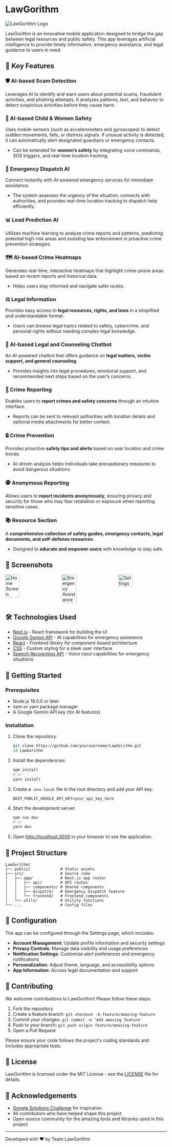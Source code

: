 # LawGorithm

![LawGorithm Logo](public/assets/logo.png)

LawGorithm is an innovative mobile application designed to bridge the gap between legal resources and public safety. This app leverages artificial intelligence to provide timely information, emergency assistance, and legal guidance to users in need.

## 🔑 Key Features

### 🛡️ AI-based Scam Detection

Leverages AI to identify and warn users about potential scams, fraudulent activities, and phishing attempts. It analyzes patterns, text, and behavior to detect suspicious activities before they cause harm.

### 👶 AI-based Child & Women Safety

Uses mobile sensors (such as accelerometers and gyroscopes) to detect sudden movements, falls, or distress signals. If unusual activity is detected, it can automatically alert designated guardians or emergency contacts.

- Can be extended for **women’s safety** by integrating voice commands, SOS triggers, and real-time location tracking.

### 🚨 Emergency Dispatch AI

Connect instantly with AI-powered emergency services for immediate assistance.

- The system assesses the urgency of the situation, connects with authorities, and provides real-time location tracking to dispatch help efficiently.

### 📊 Lead Prediction AI

Utilizes machine learning to analyze crime reports and patterns, predicting potential high-risk areas and assisting law enforcement in proactive crime prevention strategies.

### 🗺️ AI-based Crime Heatmaps

Generates real-time, interactive heatmaps that highlight crime-prone areas based on recent reports and historical data.

- Helps users stay informed and navigate safer routes.

### ⚖️ Legal Information

Provides easy access to **legal resources, rights, and laws** in a simplified and understandable format.

- Users can browse legal topics related to safety, cybercrime, and personal rights without needing complex legal knowledge.

### 🤖 AI-based Legal and Counseling Chatbot

An AI-powered chatbot that offers guidance on **legal matters, victim support, and general counseling**.

- Provides insights into legal procedures, emotional support, and recommended next steps based on the user’s concerns.

### 📢 Crime Reporting

Enables users to **report crimes and safety concerns** through an intuitive interface.

- Reports can be sent to relevant authorities with location details and optional media attachments for better context.

### 🔒 Crime Prevention

Provides proactive **safety tips and alerts** based on user location and crime trends.

- AI-driven analysis helps individuals take precautionary measures to avoid dangerous situations.

### 🕵️ Anonymous Reporting

Allows users to **report incidents anonymously**, ensuring privacy and security for those who may fear retaliation or exposure when reporting sensitive cases.

### 📚 Resource Section

A **comprehensive collection of safety guides, emergency contacts, legal documents, and self-defense resources**.

- Designed to **educate and empower users** with knowledge to stay safe.

## 📱 Screenshots

<div style="display: flex; justify-content: space-between;">
  <img src="public/assets/screenshot1.png" width="30%" alt="Home Screen" />
  <img src="public/assets/screenshot2.png" width="30%" alt="Emergency Assistance" />
  <img src="public/assets/screenshot3.png" width="30%" alt="Settings" />
</div>

## 🛠️ Technologies Used

- [Next.js](https://nextjs.org/) - React framework for building the UI
- [Google Gemini API](https://ai.google.dev/) - AI capabilities for emergency assistance
- [React](https://reactjs.org/) - Frontend library for component-based architecture
- [CSS](https://developer.mozilla.org/en-US/docs/Web/CSS) - Custom styling for a sleek user interface
- [Speech Recognition API](https://developer.mozilla.org/en-US/docs/Web/API/SpeechRecognition) - Voice input capabilities for emergency situations

## 🚀 Getting Started

### Prerequisites

- Node.js 18.0.0 or later
- npm or yarn package manager
- A Google Gemini API key (for AI features)

### Installation

1. Clone the repository:

   ```bash
   git clone https://github.com/yourusername/LawGorithm.git
   cd LawGorithm
   ```

2. Install the dependencies:

   ```bash
   npm install
   # or
   yarn install
   ```

3. Create a `.env.local` file in the root directory and add your API key:

   ```
   NEXT_PUBLIC_GOOGLE_API_KEY=your_api_key_here
   ```

4. Start the development server:

   ```bash
   npm run dev
   # or
   yarn dev
   ```

5. Open [http://localhost:3000](http://localhost:3000) in your browser to see the application.

## 🧩 Project Structure

```
LawGorithm/
├── public/             # Static assets
├── src/                # Source code
│   ├── app/            # Next.js app router
│   │   ├── api/        # API routes
│   │   ├── components/ # Shared components
│   │   ├── dispatch/   # Emergency dispatch feature
│   │   └── frontend/   # Frontend components
│   └── utils/          # Utility functions
└── ...                 # Config files
```

## 🔧 Configuration

The app can be configured through the Settings page, which includes:

- **Account Management**: Update profile information and security settings
- **Privacy Controls**: Manage data visibility and usage preferences
- **Notification Settings**: Customize alert preferences and emergency notifications
- **Personalization**: Adjust theme, language, and accessibility options
- **App Information**: Access legal documentation and support

## 🤝 Contributing

We welcome contributions to LawGorithm! Please follow these steps:

1. Fork the repository
2. Create a feature branch: `git checkout -b feature/amazing-feature`
3. Commit your changes: `git commit -m 'Add amazing feature'`
4. Push to your branch: `git push origin feature/amazing-feature`
5. Open a Pull Request

Please ensure your code follows the project's coding standards and includes appropriate tests.

## 📄 License

LawGorithm is licensed under the MIT License - see the [LICENSE](LICENSE) file for details.

## 🙏 Acknowledgements

- [Google Solutions Challenge](https://developers.google.com/community/gdsc-solution-challenge) for inspiration
- All contributors who have helped shape this project
- Open source community for the amazing tools and libraries used in this project

---

Developed with ❤️ by Team LawGorithm
